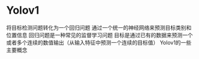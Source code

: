 # Yolov1
 将目标检测问题转化为一个回归问题 通过一个统一的神经网络来预测目标类别和位置信息
 回归问题是一种常见的监督学习问题 目标是通过已有的数据来预测一个或者多个连续的数值输出（从输入特征中预测一个连续的目标值）
 Yolov1的一些主要概念
